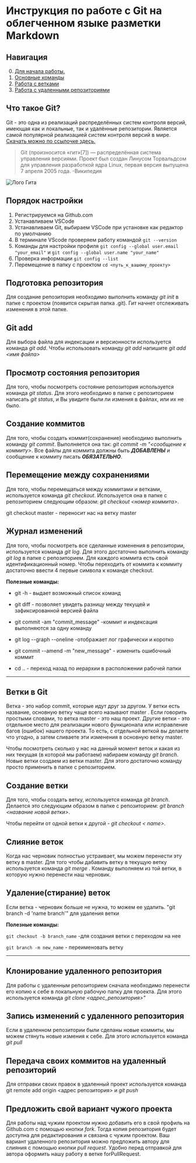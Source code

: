 # Инструкция по работе с Git на облегченном языке разметки Markdown

## Навигация

0. [Для начала работы.](#что-такое-git)
1. [Основные команды](#подготовка-репозитория)
2. [Работа с ветками](#ветки-в-git)
3. [Работа с удаленными репозиториями](#клонирование-удаленного-репозитория)

## Что такое Git?
Git - это одна из реализаций распределённых систем контроля версий, имеющая как и локальные, так и удалённые репозитории. Является самой популярной реализацией систем контроля версий в мире. [Скачать можно по ссылочке здесь.](https://git-scm.com/) 

>Git (произносится «гит»[7]) — распределённая система управления версиями. Проект был создан Линусом Торвальдсом для управления разработкой ядра Linux, первая версия выпущена 7 апреля 2005 года. -Википедия

![Лого Гита](https://git-scm.com/images/logo@2x.png)

## Порядок настройки
1. Регистрируемся на Github.com
2. Устанавливаем VSCode
3. Устанавливаем Git, выбираем VSCode при установке как редактор по умолчанию
4. В терминале VScode проверяем работу командой `git --version`
5. Команды для настройки профиля `git config --global user.email "your_email"` и `git config --global user.name "your_name"`
6. Проверка информации `git config --list`
7. Перемещение в папку с проектом `cd <путь_к_вашему_проекту>`

## Подготовка репозитория
Для создание репозитория необходимо выполнить команду *git init*  в папке с проектом (появится скрытая папка .git). Гит начнет отслеживать изменения в этой папке.

## Git add
Для выбора файла для индексации и версионности используется команда *git add*. Чтобы использовать команду *git add* напишите *git add <имя файла>*

## Просмотр состояния репозитория
Для того, чтобы посмотреть состояние репозитория используется команда *git status*. Для этого необходимо в папке с репозиторием написать *git status*, и Вы увидите были ли измения в файлах, или их не было.

## Создание коммитов
Для того, чтобы создать коммит(сохранение) необходимо выполнить команду *git commit*. Выполняется она так: *git commit -m "<сообщение к коммиту>*. Все файлы для коммита должны быть ***ДОБАВЛЕНЫ*** и сообщение к коммиту писать ***ОБЯЗАТЕЛЬНО***.

## Перемещение между сохранениями
Для того, чтобы перемещаться между коммитами и ветками, используется команда *git checkout*. Используется она в папке с репозиторием следующим образом: *git checkout <номер коммита>*.

git checkout master - переносит нас на ветку master

## Журнал изменений
Для того, чтобы посмотреть все сделанные изменения в репозитории, используется команда *git log*. Для этого достаточно выполнить команду *git log* в папке с репозиторием. Для каждого коммита есть свой идентификационный номер. Чтобы переходить от коммита к коммиту достаточно ввести 4 первые символа к команде checkout.

**Полезные команды:**
 
* git -h - выдает возможный список команд
* git diff - позволяет увидеть разницу между текущей и зафиксированной версией файла
* git commit -am "commit_message" -коммит и индексация выполняются за одну команду

* git log --graph --oneline -отображает лог графически и коротко

* git commit --amend -m "new_message" - изменить ошибочный коммит
* cd .. - переход назад по иерархии в расположении рабочей папки

---
## Ветки в Git
Ветка - это набор commit, которые идут друг за другом. У ветки есть название, основную ветку чаще всего называют master . Если говорить простыми словами, то ветка master - это наш проект.
Другие ветки - это отдельное место для реализации нового функционала или исправление багов (ошибок) нашего проекта. То есть, с отдельной веткой вы делаете что угодно, а затем сливаете эти изменения в основную ветку master.

Чтобы посмотреть сколько у нас на данный момент веток и какая из них текущая (в которой мы работаем) набираем команду *git branch*. Новые ветки создаем из ветки master. Для этого достаточно команду просто применить в папке с репозиторием.

## Создание ветки
Для того, чтобы создать ветку, используется команда *git branch*. Делается это следующим образом в папке с репозиторием: *git branch <название новой ветки>*.

Чтобы перейти от одной ветки к другой - *git checkout < name>*.

## Слияние веток
Когда нас черновик полностью устраивает, мы можем перенести эту ветку в master. Для того чтобы дабавить ветку в текущую ветку используется команда *git merge <name branch>*. Команду выполняем из той ветки, в которую нужно перенести наш черновик. 

## Удаление(стирание) веток
Если ветка - черновик больше не нужна, то можем ее удалить. 
"git branch -d 'name branch'" для удаления ветки

**Полезные команды:**

`git checkout -b branch_name` -для создания ветки с переходом на нее

`git branch -m new_name` - переименовать ветку

---

## Клонирование удаленного репозитория

Для работы с удаленным репозиторием сначала необходимо перенести его копию к себе в локальную рабочую папку для проекта. Для этого используется команда *git clone <адрес_репозитория>"*

## Запись изменений с удаленного репозитория
Если в удаленном репозитории были сделаны новые коммиты, мы можем стянуть новые измения к себе. Для этого используется команда *git pull*

## Передача своих коммитов на удаленный репозиторий
Для отправки своих правок в удаленный проект используется команда git remote add origin <адрес репозитория> и *git push* 

## Предложить свой вариант чужого проекта
Для работы над чужим проектом нужно добавить его в свой профиль на Github.com с помощью кнопки *fork*. Тогда копия репозитория будет доступна для редактирования и связана с чужим проектом. Ваш вариант удаленного репозитория можно предложить автору для слияния с помощью кнопки *pull request*. Удобно перед отправкой для автора оформить нашу работу в ветке forPullRequest.